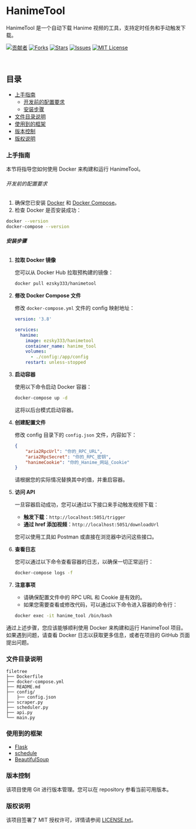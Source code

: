 # HanimeTool

HanimeTool 是一个自动下载 Hanime 视频的工具，支持定时任务和手动触发下载。

<!-- PROJECT SHIELDS -->

[![贡献者][contributors-shield]][contributors-url]
[![Forks][forks-shield]][forks-url]
[![Stars][stars-shield]][stars-url]
[![Issues][issues-shield]][issues-url]
[![MIT License][license-shield]][license-url]

<!-- PROJECT LOGO -->
<br />

## 目录

- [上手指南](#上手指南)
  - [开发前的配置要求](#开发前的配置要求)
  - [安装步骤](#安装步骤)
- [文件目录说明](#文件目录说明)
- [使用到的框架](#使用到的框架)
- [版本控制](#版本控制)
- [版权说明](#版权说明)

### 上手指南

本节将指导您如何使用 Docker 来构建和运行 HanimeTool。

###### 开发前的配置要求

1. 确保您已安装 [Docker](https://docs.docker.com/get-docker/) 和 [Docker Compose](https://docs.docker.com/compose/install/)。
2. 检查 Docker 是否安装成功：

```sh
docker --version
docker-compose --version
```

###### **安装步骤**

1. **拉取 Docker 镜像**

   您可以从 Docker Hub 拉取预构建的镜像：

   ```sh
   docker pull ezsky333/hanimetool
   ```

2. **修改 Docker Compose 文件**

   修改 `docker-compose.yml` 文件的 config 映射地址：

   ```yaml
   version: '3.8'

   services:
     hanime:
       image: ezsky333/hanimetool
       container_name: hanime_tool
       volumes:
         - ./config:/app/config
       restart: unless-stopped
   ```

3. **启动容器**

   使用以下命令启动 Docker 容器：

   ```sh
   docker-compose up -d
   ```

   这将以后台模式启动容器。

4. **创建配置文件**

   修改 config 目录下的 `config.json` 文件，内容如下：

   ```json
   {
       "aria2RpcUrl": "你的_RPC_URL",
       "aria2RpcSecret": "你的_RPC_密钥",
       "hanimeCookie": "你的_Hanime_网站_Cookie"
   }
   ```

   请根据您的实际情况替换其中的值，并重启容器。

5. **访问 API**

   一旦容器启动成功，您可以通过以下接口来手动触发视频下载：

   - **触发下载**：`http://localhost:5051/trigger`
   - **通过 href 添加视频**：`http://localhost:5051/downloadUrl`

   您可以使用工具如 Postman 或直接在浏览器中访问这些接口。

6. **查看日志**

   您可以通过以下命令查看容器的日志，以确保一切正常运行：

   ```sh
   docker-compose logs -f
   ```

7. **注意事项**

   - 请确保配置文件中的 RPC URL 和 Cookie 是有效的。
   - 如果您需要查看或修改代码，可以通过以下命令进入容器的命令行：

   ```sh
   docker exec -it hanime_tool /bin/bash
   ```

通过上述步骤，您应该能够顺利使用 Docker 来构建和运行 HanimeTool 项目。如果遇到问题，请查看 Docker 日志以获取更多信息，或者在项目的 GitHub 页面提出问题。

### 文件目录说明

```
filetree 
├── Dockerfile
├── docker-compose.yml
├── README.md
├── config/
│   ├── config.json
├── scraper.py
├── scheduler.py
├── api.py
└── main.py
```

### 使用到的框架

- [Flask](https://flask.palletsprojects.com)
- [schedule](https://schedule.readthedocs.io)
- [BeautifulSoup](https://www.crummy.com/software/BeautifulSoup/bs4/doc/)

### 版本控制

该项目使用 Git 进行版本管理。您可以在 repository 参看当前可用版本。

### 版权说明

该项目签署了 MIT 授权许可，详情请参阅 [LICENSE.txt](https://github.com/eventhorizonsky/HanimeTool/blob/master/LICENSE.txt)。

<!-- links -->
[your-project-path]: eventhorizonsky/HanimeTool
[contributors-shield]: https://img.shields.io/github/contributors/eventhorizonsky/HanimeTool.svg?style=flat-square
[contributors-url]: https://github.com/eventhorizonsky/HanimeTool/graphs/contributors
[forks-shield]: https://img.shields.io/github/forks/eventhorizonsky/HanimeTool.svg?style=flat-square
[forks-url]: https://github.com/eventhorizonsky/HanimeTool/network/members
[stars-shield]: https://img.shields.io/github/stars/eventhorizonsky/HanimeTool.svg?style=flat-square
[stars-url]: https://github.com/eventhorizonsky/HanimeTool/stargazers
[issues-shield]: https://img.shields.io/github/issues/eventhorizonsky/HanimeTool.svg?style=flat-square
[issues-url]: https://img.shields.io/github/issues/eventhorizonsky/HanimeTool.svg
[license-shield]: https://img.shields.io/github/license/eventhorizonsky/HanimeTool.svg?style=flat-square
[license-url]: https://github.com/eventhorizonsky/HanimeTool/blob/master/LICENSE.txt
